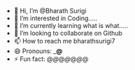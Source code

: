 - 👋 Hi, I’m @Bharath Surigi
- 👀 I’m interested in Coding.....
- 🌱 I’m currently learning what is what.....
- 💞️ I’m looking to collaborate on Github
- 📫 How to reach me bharathsurigi7
- 😄 Pronouns: _______@______
- ⚡ Fun fact: @_@_@_@_@_@_@

<!---
bharathsurigi7/bharathsurigi7 is a ✨ special ✨ repository because its `README.md` (this file) appears on your GitHub profile.
You can click the Preview link to take a look at your changes.
--->
